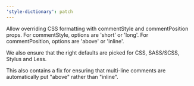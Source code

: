 ```yaml
---
'style-dictionary': patch
---
```


Allow overriding CSS formatting with commentStyle and commentPosition props.
For commentStyle, options are 'short' or 'long'.
For commentPosition, options are 'above' or 'inline'.

We also ensure that the right defaults are picked for CSS, SASS/SCSS, Stylus and Less.

This also contains a fix for ensuring that multi-line comments are automatically put "above" rather than "inline".
